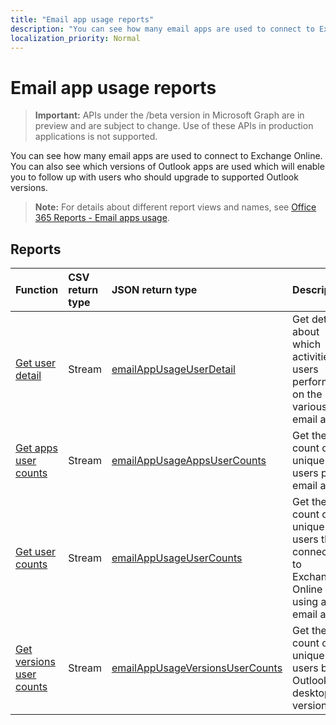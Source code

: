 ```yaml
---
title: "Email app usage reports"
description: "You can see how many email apps are used to connect to Exchange Online. You can also see which versions of Outlook apps are used which will enable you to follow up with users who should upgrade to supported Outlook versions."
localization_priority: Normal
---
```


# Email app usage reports

> **Important:** APIs under the /beta version in Microsoft Graph are in preview and are subject to change. Use of these APIs in production applications is not supported.

You can see how many email apps are used to connect to Exchange Online. You can also see which versions of Outlook apps are used which will enable you to follow up with users who should upgrade to supported Outlook versions.

> **Note:** For details about different report views and names, see [Office 365 Reports - Email apps usage](https://support.office.com/client/Email-apps-usage-c2ce12a2-934f-4dd4-ba65-49b02be4703d).

## Reports

| Function                                 | CSV return type | JSON return type                         | Description                              |
| :--------------------------------------- | :-------------- | :--------------------------------------- | ---------------------------------------- |
| [Get user detail](../api/reportroot-getemailappusageuserdetail.md) | Stream          | [emailAppUsageUserDetail](../resources/emailappusageuserdetail.md) | Get details about which activities users performed on the various email apps. |
| [Get apps user counts](../api/reportroot-getemailappusageappsusercounts.md) | Stream          | [emailAppUsageAppsUserCounts](../resources/emailappusageappsusercounts.md) | Get the count of unique users per email app. |
| [Get user counts](../api/reportroot-getemailappusageusercounts.md) | Stream          | [emailAppUsageUserCounts](../resources/emailappusageusercounts.md) | Get the count of unique users that connected to Exchange Online using any email app. |
| [Get versions user counts](../api/reportroot-getemailappusageversionsusercounts.md) | Stream          | [emailAppUsageVersionsUserCounts](../resources/emailappusageversionsusercounts.md) | Get the count of unique users by Outlook desktop version. |
